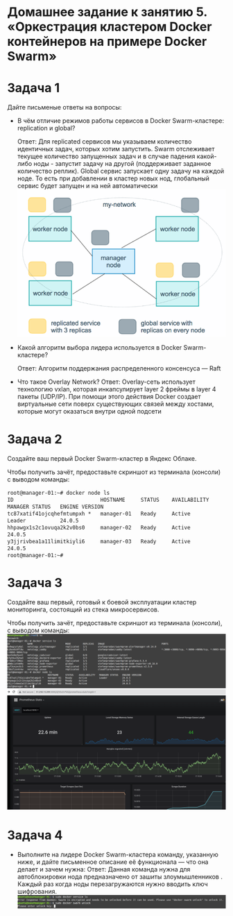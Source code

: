 # Домашнее задание к занятию 5. «Оркестрация кластером Docker контейнеров на примере Docker Swarm»
# Задача 1
Дайте письменые ответы на вопросы:
<!--Списко-->
* В чём отличие режимов работы сервисов в Docker Swarm-кластере: replication и global?
    
  Ответ: Для replicated сервисов мы указываем количество идентичных задач, которых хотим запустить. Swarm отслеживает текущее количество запущенных задач и в случае падения какой-либо ноды - запустит задачу на другой (поддерживает заданное количество реплик).
Global сервис запускает одну задачу на каждой ноде. То есть при добавлении в кластер новых нод, глобальный сервис будет запущен и на ней автоматически  
![Alt text](image-1.png)

* Какой алгоритм выбора лидера используется в Docker Swarm-кластере?

  Ответ:  Алгоритм поддержания распределенного консенсуса — Raft
  
* Что такое Overlay Network?
  Ответ: Overlay-сеть использует технологию vxlan, которая инкапсулирует layer 2 фреймы в layer 4 пакеты (UDP/IP). При помощи этого действия Docker создает виртуальные сети поверх существующих связей между хостами, которые могут оказаться внутри одной подсети 


# Задача 2
Создайте ваш первый Docker Swarm-кластер в Яндекс Облаке.

Чтобы получить зачёт, предоставьте скриншот из терминала (консоли) с выводом команды:
 ```
 root@manager-01:~# docker node ls
ID                            HOSTNAME     STATUS    AVAILABILITY   MANAGER STATUS   ENGINE VERSION
tc87xatif41ojcqhefmtumpxh *   manager-01   Ready     Active         Leader           24.0.5
hhpawgx1s2c1ovuqa2k2v0bs0     manager-02   Ready     Active                          24.0.5
y3jjrivbea1a11limitkiyli6     manager-03   Ready     Active                          24.0.5
root@manager-01:~# 

 ```
# Задача 3
Создайте ваш первый, готовый к боевой эксплуатации кластер мониторинга, состоящий из стека микросервисов.

Чтобы получить зачёт, предоставьте скриншот из терминала (консоли), с выводом команды:
![Alt text](image-9.png)
![Alt text](image-10.png)


# Задача 4

  * Выполните на лидере Docker Swarm-кластера команду, указанную ниже, и дайте письменное описание её функционала — что она делает и зачем нужна:
  Ответ: Данная команда нужна для автоблокировки нода предназначено от зашиты злоумышленников . Каждый раз когда ноды перезагружаются нужно вводить ключ шифрования. 
![Alt text](image-2.png)
